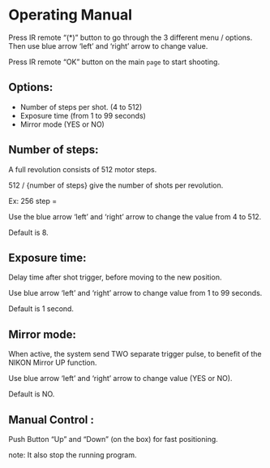 # Operating Manual

Press IR remote “(*)” button to go through the 3 different menu / options.
Then use blue arrow ‘left’ and ‘right’ arrow to change value.

Press IR remote “OK” button on the main `page` to start shooting.


## Options:
- Number of steps per shot. (4 to 512)
- Exposure time (from 1 to 99 seconds)
- Mirror mode (YES or NO)

## Number of steps:

A full revolution consists of 512 motor steps.

512 / {number of steps} give the number of shots per revolution.

Ex: 256 step = 

Use the blue arrow ‘left’ and ‘right’ arrow to change the value from 4 to 512.

Default is 8.


## Exposure time:

Delay time after shot trigger, before moving to the new position.

Use blue arrow ‘left’ and ‘right’ arrow to change value from 1 to 99 seconds.

Default is 1 second.


## Mirror mode:

When active, the system send TWO separate trigger pulse, to benefit of the NIKON Mirror UP function.

Use blue arrow ‘left’ and ‘right’ arrow to change value (YES or NO).

Default is NO.


## Manual Control :

Push Button “Up” and “Down” (on the box) for fast positioning.

note: It also stop the running program.


